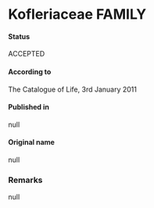 Kofleriaceae FAMILY
=======

#### Status
ACCEPTED

#### According to
The Catalogue of Life, 3rd January 2011

#### Published in
null

#### Original name
null

### Remarks
null